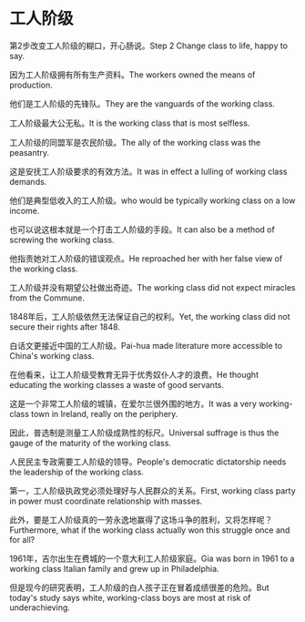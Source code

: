 # 工人阶级

<p><span class="chinese">第2步改变工人阶级的糊口，开心肠说。</span><span class="english">Step 2 Change class to life, happy to say.</span></p>

<p><span class="chinese">因为工人阶级拥有所有生产资料。</span><span class="english">The workers owned the means of production.</span></p>

<p><span class="chinese">他们是工人阶级的先锋队。</span><span class="english">They are the vanguards of the working class.</span></p>

<p><span class="chinese">工人阶级最大公无私。</span><span class="english">It is the working class that is most selfless.</span></p>

<p><span class="chinese">工人阶级的同盟军是农民阶级。</span><span class="english">The ally of the working class was the peasantry.</span></p>

<p><span class="chinese">这是安抚工人阶级要求的有效方法。</span><span class="english">It was in effect a lulling of working class demands.</span></p>

<p><span class="chinese">他们是典型低收入的工人阶级。</span><span class="english">who would be typically working class on a low income.</span></p>

<p><span class="chinese">也可以说这根本就是一个打击工人阶级的手段。</span><span class="english">It can also be a method of screwing the working class.</span></p>

<p><span class="chinese">他指责她对工人阶级的错误观点。</span><span class="english">He reproached her with her false view of the working class.</span></p>

<p><span class="chinese">工人阶级并没有期望公社做出奇迹。</span><span class="english">The working class did not expect miracles from the Commune.</span></p>

<p><span class="chinese">1848年后，工人阶级依然无法保证自己的权利。</span><span class="english">Yet, the working class did not secure their rights after 1848.</span></p>

<p><span class="chinese">白话文更接近中国的工人阶级。</span><span class="english">Pai-hua made literature more accessible to China's working class.</span></p>

<p><span class="chinese">在他看来，让工人阶级受教育无异于优秀奴仆人才的浪费。</span><span class="english">He thought educating the working classes a waste of good servants.</span></p>

<p><span class="chinese">这是一个非常工人阶级的城镇，在爱尔兰很外围的地方。</span><span class="english">It was a very working-class town in Ireland, really on the periphery.</span></p>

<p><span class="chinese">因此，普选制是测量工人阶级成熟性的标尺。</span><span class="english">Universal suffrage is thus the gauge of the maturity of the working class.</span></p>

<p><span class="chinese">人民民主专政需要工人阶级的领导。</span><span class="english">People's democratic dictatorship needs the leadership of the working class.</span></p>

<p><span class="chinese">第一，工人阶级执政党必须处理好与人民群众的关系。</span><span class="english">First, working class party in power must coordinate relationship with masses.</span></p>

<p><span class="chinese">此外，要是工人阶级真的一劳永逸地赢得了这场斗争的胜利，又将怎样呢？</span><span class="english">Furthermore, what if the working class actually won this struggle once and for all?</span></p>

<p><span class="chinese">1961年，吉尔出生在费城的一个意大利工人阶级家庭。</span><span class="english">Gia was born in 1961 to a working class Italian family and grew up in Philadelphia.</span></p>

<p><span class="chinese">但是现今的研究表明，工人阶级的白人孩子正在冒着成绩很差的危险。</span><span class="english">But today's study says white, working-class boys are most at risk of underachieving.</span></p>

